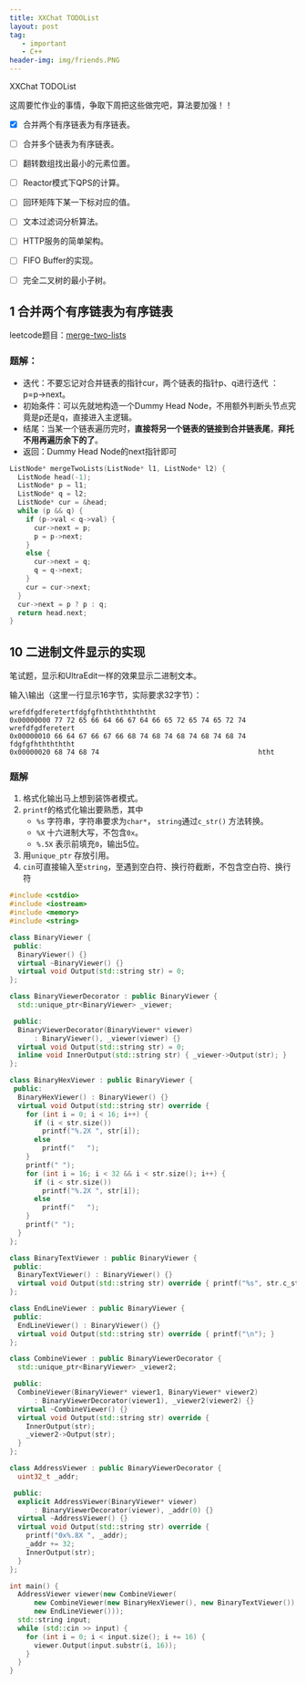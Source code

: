 ```yaml
---
title: XXChat TODOList
layout: post
tag: 
   - important
   - C++
header-img: img/friends.PNG
---
```

XXChat TODOList

这周要忙作业的事情，争取下周把这些做完吧，算法要加强！！

- [x] 合并两个有序链表为有序链表。
- [ ] 合并多个链表为有序链表。
- [ ] 翻转数组找出最小的元素位置。
- [ ] Reactor模式下QPS的计算。
- [ ] 回环矩阵下某一下标对应的值。
- [ ] 文本过滤词分析算法。
- [ ] HTTP服务的简单架构。
- [ ] FIFO Buffer的实现。
- [ ] 完全二叉树的最小子树。




## 1 合并两个有序链表为有序链表 

leetcode题目：[merge-two-lists](https://leetcode.com/problems/merge-two-sorted-lists/#/description)

### 题解：

- 迭代：不要忘记对合并链表的指针cur，两个链表的指针p、q进行迭代 ： p=p->next。
- 初始条件：可以先就地构造一个Dummy Head Node，不用额外判断头节点究竟是p还是q，直接进入主逻辑。
- 结尾：当某一个链表遍历完时，**直接将另一个链表的链接到合并链表尾**，**拜托不用再遍历余下的了**。
- 返回：Dummy Head Node的next指针即可

```c++
ListNode* mergeTwoLists(ListNode* l1, ListNode* l2) {
  ListNode head(-1);
  ListNode* p = l1;
  ListNode* q = l2;
  ListNode* cur = &head;
  while (p && q) {
    if (p->val < q->val) {
      cur->next = p;
      p = p->next;
    }
    else {
      cur->next = q;
      q = q->next; 
    }
    cur = cur->next;
  }
  cur->next = p ? p : q;
  return head.next;
}
```




## 10 二进制文件显示的实现

笔试题，显示和UltraEdit一样的效果显示二进制文本。

输入\输出（这里一行显示16字节，实际要求32字节）：

```shell
wrefdfgdferetertfdgfgfhththththththt
0x00000000 77 72 65 66 64 66 67 64 66 65 72 65 74 65 72 74   wrefdfgdferetert
0x00000010 66 64 67 66 67 66 68 74 68 74 68 74 68 74 68 74   fdgfgfhththththt
0x00000020 68 74 68 74                                       htht
```

### 题解

1. 格式化输出马上想到装饰者模式。
2. `printf`的格式化输出要熟悉，其中
   - `%s` 字符串，字符串要求为`char*`， `string`通过`c_str()` 方法转换。
   - `%X` 十六进制大写，不包含`0x`。
   - `%.5X` 表示前填充`0`，输出5位。 
3. 用`unique_ptr` 存放引用。
4. `cin`可直接输入至`string`，至遇到空白符、换行符截断，不包含空白符、换行符


```c++
#include <cstdio>
#include <iostream>
#include <memory>
#include <string>

class BinaryViewer {
 public:
  BinaryViewer() {}
  virtual ~BinaryViewer() {}
  virtual void Output(std::string str) = 0;
};

class BinaryViewerDecorator : public BinaryViewer {
  std::unique_ptr<BinaryViewer> _viewer;

 public:
  BinaryViewerDecorator(BinaryViewer* viewer)
      : BinaryViewer(), _viewer(viewer) {}
  virtual void Output(std::string str) = 0;
  inline void InnerOutput(std::string str) { _viewer->Output(str); }
};

class BinaryHexViewer : public BinaryViewer {
 public:
  BinaryHexViewer() : BinaryViewer() {}
  virtual void Output(std::string str) override {
    for (int i = 0; i < 16; i++) {
      if (i < str.size())
        printf("%.2X ", str[i]);
      else
        printf("   ");
    }
    printf(" ");
    for (int i = 16; i < 32 && i < str.size(); i++) {
      if (i < str.size())
        printf("%.2X ", str[i]);
      else
        printf("   ");
    }
    printf(" ");
  }
};

class BinaryTextViewer : public BinaryViewer {
 public:
  BinaryTextViewer() : BinaryViewer() {}
  virtual void Output(std::string str) override { printf("%s", str.c_str()); }
};

class EndLineViewer : public BinaryViewer {
 public:
  EndLineViewer() : BinaryViewer() {}
  virtual void Output(std::string str) override { printf("\n"); }
};

class CombineViewer : public BinaryViewerDecorator {
  std::unique_ptr<BinaryViewer> _viewer2;

 public:
  CombineViewer(BinaryViewer* viewer1, BinaryViewer* viewer2)
      : BinaryViewerDecorator(viewer1), _viewer2(viewer2) {}
  virtual ~CombineViewer() {}
  virtual void Output(std::string str) override {
    InnerOutput(str);
    _viewer2->Output(str);
  }
};

class AddressViewer : public BinaryViewerDecorator {
  uint32_t _addr;

 public:
  explicit AddressViewer(BinaryViewer* viewer)
      : BinaryViewerDecorator(viewer), _addr(0) {}
  virtual ~AddressViewer() {}
  virtual void Output(std::string str) override {
    printf("0x%.8X ", _addr);
    _addr += 32;
    InnerOutput(str);
  }
};

int main() {
  AddressViewer viewer(new CombineViewer(
      new CombineViewer(new BinaryHexViewer(), new BinaryTextViewer()),
      new EndLineViewer()));
  std::string input;
  while (std::cin >> input) {
    for (int i = 0; i < input.size(); i += 16) {
      viewer.Output(input.substr(i, 16));
    }
  }
}
```

